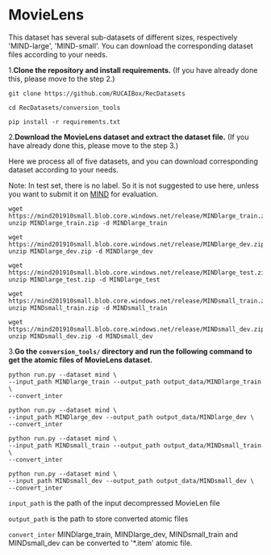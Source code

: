 # MovieLens

This dataset has several sub-datasets of different sizes, 
respectively 'MIND-large',  'MIND-small'. 
You can download the corresponding dataset files according 
to your needs.


1.**Clone the repository and install requirements.** 
(If you have already done this, please move to the step 2.)

```
git clone https://github.com/RUCAIBox/RecDatasets

cd RecDatasets/conversion_tools

pip install -r requirements.txt
```

2.**Download the MovieLens dataset and extract the dataset file.**
(If you have already done this, please move to the step 3.)

Here we process all of five datasets, and you can download corresponding dataset according to your needs. 

Note: In test set, there is no label. So it is not suggested to use here, unless you want to submit it on [MIND](https://msnews.github.io/)
for evaluation. 

```
wget https://mind201910small.blob.core.windows.net/release/MINDlarge_train.zip
unzip MINDlarge_train.zip -d MINDlarge_train

wget https://mind201910small.blob.core.windows.net/release/MINDlarge_dev.zip
unzip MINDlarge_dev.zip -d MINDlarge_dev

wget https://mind201910small.blob.core.windows.net/release/MINDlarge_test.zip
unzip MINDlarge_test.zip -d MINDlarge_test

wget https://mind201910small.blob.core.windows.net/release/MINDsmall_train.zip
unzip MINDsmall_train.zip -d MINDsmall_train

wget https://mind201910small.blob.core.windows.net/release/MINDsmall_dev.zip
unzip MINDsmall_dev.zip -d MINDsmall_dev
```

3.**Go the ``conversion_tools/`` directory 
and run the following command to get the atomic files of  MovieLens dataset.**

```
python run.py --dataset mind \ 
--input_path MINDlarge_train --output_path output_data/MINDlarge_train \
--convert_inter 

python run.py --dataset mind \ 
--input_path MINDlarge_dev --output_path output_data/MINDlarge_dev \
--convert_inter 

python run.py --dataset mind \ 
--input_path MINDsmall_train --output_path output_data/MINDsmall_train \
--convert_inter  

python run.py --dataset mind \ 
--input_path MINDsmall_dev --output_path output_data/MINDsmall_dev \
--convert_inter 
```

`input_path` is the path of the input decompressed MovieLen file

`output_path` is the path to store converted atomic files

`convert_inter` MINDlarge_train, MINDlarge_dev, MINDsmall_train and MINDsmall_dev can be converted to '*.item' atomic file.


 

